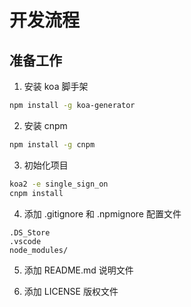 # 开发流程

## 准备工作

1. 安装 koa 脚手架

```bash
npm install -g koa-generator
```

2. 安装 cnpm

```bash
npm install -g cnpm
```

3. 初始化项目

```bash
koa2 -e single_sign_on
cnpm install
```

4. 添加 .gitignore 和 .npmignore 配置文件

```text
.DS_Store
.vscode
node_modules/
```

5. 添加 README.md 说明文件

6. 添加 LICENSE 版权文件
